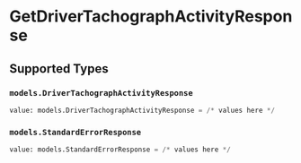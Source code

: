 # GetDriverTachographActivityResponse


## Supported Types

### `models.DriverTachographActivityResponse`

```python
value: models.DriverTachographActivityResponse = /* values here */
```

### `models.StandardErrorResponse`

```python
value: models.StandardErrorResponse = /* values here */
```

